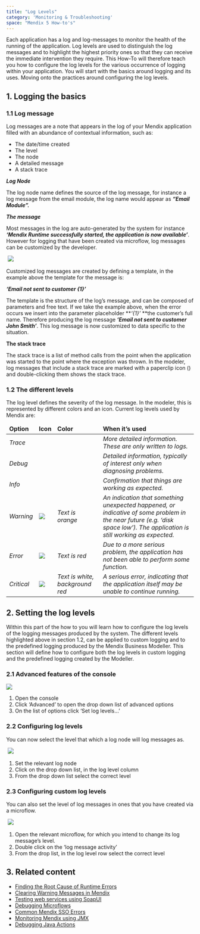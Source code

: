 ```yaml
---
title: "Log Levels"
category: 'Monitoring & Troubleshooting'
space: "Mendix 5 How-to's"
---
```


Each application has a log and log-messages to monitor the health of the running of the application. Log levels are used to distinguish the log messages and to highlight the highest priority ones so that they can receive the immediate intervention they require. This How-To will therefore teach you how to configure the log levels for the various occurrence of logging within your application. You will start with the basics around logging and its uses. Moving onto the practices around configuring the log levels.

## 1\. Logging the basics

### 1.1 Log message

Log messages are a note that appears in the log of your Mendix application filled with an abundance of contextual information, such as:

*   The date/time created
*   The level
*   The node
*   A detailed message
*   A stack trace

**_Log Node_**

The log node name defines the source of the log message, for instance a log message from the email module, the log name would appear as **_“Email Module”._**

**_The message_**

Most messages in the log are auto-generated by the system for instance **_‘Mendix Runtime successfully started, the application is now available’_**. However for logging that have been created via microflow, log messages can be customized by the developer.

 ![](attachments/8782589/8946001.png)

Customized log messages are created by defining a template, in the example above the template for the message is:

**_‘Email not sent to customer {1}’_**

The template is the structure of the log’s message, and can be composed of parameters and free text. If we take the example above, when the error occurs we insert into the parameter placeholder **_‘{1}’_ **the customer’s full name. Therefore producing the log message **_‘Email not sent to customer John Smith’_**. This log message is now customized to data specific to the situation.

**The stack trace**

The stack trace is a list of method calls from the point when the application was started to the point where the exception was thrown.
In the modeler, log messages that include a stack trace are marked with a paperclip icon () and double-clicking them shows the stack trace.

### 1.2 The different levels

The log level defines the severity of the log message. In the modeler, this is represented by different colors and an icon. Current log levels used by Mendix are: 

<table><thead><tr><td class="highlight-grey confluenceTd" data-highlight-colour="grey"><strong>Option</strong></td><td class="highlight-grey confluenceTd" data-highlight-colour="grey"><strong>Icon</strong></td><td class="highlight-grey confluenceTd" data-highlight-colour="grey"><strong>Color</strong></td><td class="highlight-grey confluenceTd" data-highlight-colour="grey"><strong>When it’s used</strong></td></tr></thead><tbody><tr><td class="confluenceTd"><em>Trace</em></td><td class="confluenceTd"><em>&nbsp;</em></td><td class="confluenceTd"><em>&nbsp;</em></td><td class="confluenceTd"><em>More detailed information. These are only written to logs.</em></td></tr><tr><td class="confluenceTd"><em>Debug</em></td><td class="confluenceTd"><em>&nbsp;</em></td><td class="confluenceTd"><em>&nbsp;</em></td><td class="confluenceTd"><em>Detailed information, typically of interest only when diagnosing problems.</em></td></tr><tr><td class="confluenceTd"><em>Info</em></td><td class="confluenceTd"><em>&nbsp;</em></td><td class="confluenceTd"><em>&nbsp;</em></td><td class="confluenceTd"><em>Confirmation that things are working as expected.</em></td></tr><tr><td class="confluenceTd"><em>Warning</em></td><td class="confluenceTd"><img class="confluence-embedded-image image-center" src="attachments/8782589/8946006.png" data-image-src="attachments/8782589/8946006.png"></td><td class="confluenceTd"><span><em>Text is orange</em></span></td><td class="confluenceTd"><em>An indication that something unexpected happened, or indicative of some problem in the near future (e.g. ‘disk space low’). The application is still working as expected.</em></td></tr><tr><td class="confluenceTd"><em>Error</em></td><td class="confluenceTd"><img class="confluence-embedded-image image-center" src="attachments/8782589/8946007.png" data-image-src="attachments/8782589/8946007.png"></td><td class="confluenceTd"><span><em>Text is red</em></span></td><td class="confluenceTd"><em>Due to a more serious problem, the application has not been able to perform some function.</em></td></tr><tr><td class="confluenceTd"><em>Critical</em></td><td class="confluenceTd"><img class="confluence-embedded-image image-center" src="attachments/8782589/8946008.png" data-image-src="attachments/8782589/8946008.png"></td><td class="confluenceTd"><span><em><span>Text is white, background red</span></em></span></td><td class="confluenceTd"><em>A serious error, indicating that the application itself may be unable to continue running.</em></td></tr></tbody></table>

## 2\. Setting the log levels

Within this part of the how to you will learn how to configure the log levels of the logging messages produced by the system. The different levels highlighted above in section 1.2, can be applied to custom logging and to the predefined logging produced by the Mendix Business Modeller. This section will define how to configure both the log levels in custom logging and the predefined logging created by the Modeller.

### 2.1 Advanced features of the console

![](attachments/8782589/8946108.png)

1.  Open the console
2.  Click ‘Advanced’ to open the drop down list of advanced options
3.  On the list of options click ‘Set log levels…’

### 2.2 Configuring log levels

You can now select the level that which a log node will log messages as.

 ![](attachments/8782589/8946109.png)

1.  Set the relevant log node
2.  Click on the drop down list, in the log level column
3.  From the drop down list select the correct level

### 2.3 Configuring custom log levels

You can also set the level of log messages in ones that you have created via a microflow.

 ![](attachments/8782589/8946110.png)

1.  Open the relevant microflow, for which you intend to change its log message’s level.
2.  Double click on the ‘log message activity’
3.  From the drop list, in the log level row select the correct level 

## 3\. Related content

*   [Finding the Root Cause of Runtime Errors](Finding+the+Root+Cause+of+Runtime+Errors)
*   [Clearing Warning Messages in Mendix](Clearing+Warning+Messages+in+Mendix)
*   [Testing web services using SoapUI](Testing+web+services+using+SoapUI)
*   [Debugging Microflows](Debugging+Microflows)
*   [Common Mendix SSO Errors](Common+Mendix+SSO+Errors)
*   [Monitoring Mendix using JMX](Monitoring+Mendix+using+JMX)
*   [Debugging Java Actions](Debugging+Java+Actions)

